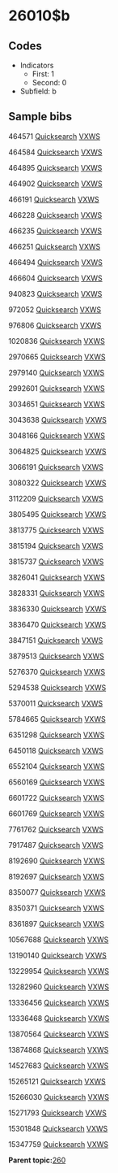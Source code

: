 # 26010$b

## Codes

-   Indicators
    -   First: 1
    -   Second: 0
-   Subfield: b

## Sample bibs

464571 [Quicksearch](https://search.library.yale.edu/catalog/464571) [VXWS](http://prodorbis.library.yale.edu:7014/vxws/GetHoldingsService?bibId=464571)

464584 [Quicksearch](https://search.library.yale.edu/catalog/464584) [VXWS](http://prodorbis.library.yale.edu:7014/vxws/GetHoldingsService?bibId=464584)

464895 [Quicksearch](https://search.library.yale.edu/catalog/464895) [VXWS](http://prodorbis.library.yale.edu:7014/vxws/GetHoldingsService?bibId=464895)

464902 [Quicksearch](https://search.library.yale.edu/catalog/464902) [VXWS](http://prodorbis.library.yale.edu:7014/vxws/GetHoldingsService?bibId=464902)

466191 [Quicksearch](https://search.library.yale.edu/catalog/466191) [VXWS](http://prodorbis.library.yale.edu:7014/vxws/GetHoldingsService?bibId=466191)

466228 [Quicksearch](https://search.library.yale.edu/catalog/466228) [VXWS](http://prodorbis.library.yale.edu:7014/vxws/GetHoldingsService?bibId=466228)

466235 [Quicksearch](https://search.library.yale.edu/catalog/466235) [VXWS](http://prodorbis.library.yale.edu:7014/vxws/GetHoldingsService?bibId=466235)

466251 [Quicksearch](https://search.library.yale.edu/catalog/466251) [VXWS](http://prodorbis.library.yale.edu:7014/vxws/GetHoldingsService?bibId=466251)

466494 [Quicksearch](https://search.library.yale.edu/catalog/466494) [VXWS](http://prodorbis.library.yale.edu:7014/vxws/GetHoldingsService?bibId=466494)

466604 [Quicksearch](https://search.library.yale.edu/catalog/466604) [VXWS](http://prodorbis.library.yale.edu:7014/vxws/GetHoldingsService?bibId=466604)

940823 [Quicksearch](https://search.library.yale.edu/catalog/940823) [VXWS](http://prodorbis.library.yale.edu:7014/vxws/GetHoldingsService?bibId=940823)

972052 [Quicksearch](https://search.library.yale.edu/catalog/972052) [VXWS](http://prodorbis.library.yale.edu:7014/vxws/GetHoldingsService?bibId=972052)

976806 [Quicksearch](https://search.library.yale.edu/catalog/976806) [VXWS](http://prodorbis.library.yale.edu:7014/vxws/GetHoldingsService?bibId=976806)

1020836 [Quicksearch](https://search.library.yale.edu/catalog/1020836) [VXWS](http://prodorbis.library.yale.edu:7014/vxws/GetHoldingsService?bibId=1020836)

2970665 [Quicksearch](https://search.library.yale.edu/catalog/2970665) [VXWS](http://prodorbis.library.yale.edu:7014/vxws/GetHoldingsService?bibId=2970665)

2979140 [Quicksearch](https://search.library.yale.edu/catalog/2979140) [VXWS](http://prodorbis.library.yale.edu:7014/vxws/GetHoldingsService?bibId=2979140)

2992601 [Quicksearch](https://search.library.yale.edu/catalog/2992601) [VXWS](http://prodorbis.library.yale.edu:7014/vxws/GetHoldingsService?bibId=2992601)

3034651 [Quicksearch](https://search.library.yale.edu/catalog/3034651) [VXWS](http://prodorbis.library.yale.edu:7014/vxws/GetHoldingsService?bibId=3034651)

3043638 [Quicksearch](https://search.library.yale.edu/catalog/3043638) [VXWS](http://prodorbis.library.yale.edu:7014/vxws/GetHoldingsService?bibId=3043638)

3048166 [Quicksearch](https://search.library.yale.edu/catalog/3048166) [VXWS](http://prodorbis.library.yale.edu:7014/vxws/GetHoldingsService?bibId=3048166)

3064825 [Quicksearch](https://search.library.yale.edu/catalog/3064825) [VXWS](http://prodorbis.library.yale.edu:7014/vxws/GetHoldingsService?bibId=3064825)

3066191 [Quicksearch](https://search.library.yale.edu/catalog/3066191) [VXWS](http://prodorbis.library.yale.edu:7014/vxws/GetHoldingsService?bibId=3066191)

3080322 [Quicksearch](https://search.library.yale.edu/catalog/3080322) [VXWS](http://prodorbis.library.yale.edu:7014/vxws/GetHoldingsService?bibId=3080322)

3112209 [Quicksearch](https://search.library.yale.edu/catalog/3112209) [VXWS](http://prodorbis.library.yale.edu:7014/vxws/GetHoldingsService?bibId=3112209)

3805495 [Quicksearch](https://search.library.yale.edu/catalog/3805495) [VXWS](http://prodorbis.library.yale.edu:7014/vxws/GetHoldingsService?bibId=3805495)

3813775 [Quicksearch](https://search.library.yale.edu/catalog/3813775) [VXWS](http://prodorbis.library.yale.edu:7014/vxws/GetHoldingsService?bibId=3813775)

3815194 [Quicksearch](https://search.library.yale.edu/catalog/3815194) [VXWS](http://prodorbis.library.yale.edu:7014/vxws/GetHoldingsService?bibId=3815194)

3815737 [Quicksearch](https://search.library.yale.edu/catalog/3815737) [VXWS](http://prodorbis.library.yale.edu:7014/vxws/GetHoldingsService?bibId=3815737)

3826041 [Quicksearch](https://search.library.yale.edu/catalog/3826041) [VXWS](http://prodorbis.library.yale.edu:7014/vxws/GetHoldingsService?bibId=3826041)

3828331 [Quicksearch](https://search.library.yale.edu/catalog/3828331) [VXWS](http://prodorbis.library.yale.edu:7014/vxws/GetHoldingsService?bibId=3828331)

3836330 [Quicksearch](https://search.library.yale.edu/catalog/3836330) [VXWS](http://prodorbis.library.yale.edu:7014/vxws/GetHoldingsService?bibId=3836330)

3836470 [Quicksearch](https://search.library.yale.edu/catalog/3836470) [VXWS](http://prodorbis.library.yale.edu:7014/vxws/GetHoldingsService?bibId=3836470)

3847151 [Quicksearch](https://search.library.yale.edu/catalog/3847151) [VXWS](http://prodorbis.library.yale.edu:7014/vxws/GetHoldingsService?bibId=3847151)

3879513 [Quicksearch](https://search.library.yale.edu/catalog/3879513) [VXWS](http://prodorbis.library.yale.edu:7014/vxws/GetHoldingsService?bibId=3879513)

5276370 [Quicksearch](https://search.library.yale.edu/catalog/5276370) [VXWS](http://prodorbis.library.yale.edu:7014/vxws/GetHoldingsService?bibId=5276370)

5294538 [Quicksearch](https://search.library.yale.edu/catalog/5294538) [VXWS](http://prodorbis.library.yale.edu:7014/vxws/GetHoldingsService?bibId=5294538)

5370011 [Quicksearch](https://search.library.yale.edu/catalog/5370011) [VXWS](http://prodorbis.library.yale.edu:7014/vxws/GetHoldingsService?bibId=5370011)

5784665 [Quicksearch](https://search.library.yale.edu/catalog/5784665) [VXWS](http://prodorbis.library.yale.edu:7014/vxws/GetHoldingsService?bibId=5784665)

6351298 [Quicksearch](https://search.library.yale.edu/catalog/6351298) [VXWS](http://prodorbis.library.yale.edu:7014/vxws/GetHoldingsService?bibId=6351298)

6450118 [Quicksearch](https://search.library.yale.edu/catalog/6450118) [VXWS](http://prodorbis.library.yale.edu:7014/vxws/GetHoldingsService?bibId=6450118)

6552104 [Quicksearch](https://search.library.yale.edu/catalog/6552104) [VXWS](http://prodorbis.library.yale.edu:7014/vxws/GetHoldingsService?bibId=6552104)

6560169 [Quicksearch](https://search.library.yale.edu/catalog/6560169) [VXWS](http://prodorbis.library.yale.edu:7014/vxws/GetHoldingsService?bibId=6560169)

6601722 [Quicksearch](https://search.library.yale.edu/catalog/6601722) [VXWS](http://prodorbis.library.yale.edu:7014/vxws/GetHoldingsService?bibId=6601722)

6601769 [Quicksearch](https://search.library.yale.edu/catalog/6601769) [VXWS](http://prodorbis.library.yale.edu:7014/vxws/GetHoldingsService?bibId=6601769)

7761762 [Quicksearch](https://search.library.yale.edu/catalog/7761762) [VXWS](http://prodorbis.library.yale.edu:7014/vxws/GetHoldingsService?bibId=7761762)

7917487 [Quicksearch](https://search.library.yale.edu/catalog/7917487) [VXWS](http://prodorbis.library.yale.edu:7014/vxws/GetHoldingsService?bibId=7917487)

8192690 [Quicksearch](https://search.library.yale.edu/catalog/8192690) [VXWS](http://prodorbis.library.yale.edu:7014/vxws/GetHoldingsService?bibId=8192690)

8192697 [Quicksearch](https://search.library.yale.edu/catalog/8192697) [VXWS](http://prodorbis.library.yale.edu:7014/vxws/GetHoldingsService?bibId=8192697)

8350077 [Quicksearch](https://search.library.yale.edu/catalog/8350077) [VXWS](http://prodorbis.library.yale.edu:7014/vxws/GetHoldingsService?bibId=8350077)

8350371 [Quicksearch](https://search.library.yale.edu/catalog/8350371) [VXWS](http://prodorbis.library.yale.edu:7014/vxws/GetHoldingsService?bibId=8350371)

8361897 [Quicksearch](https://search.library.yale.edu/catalog/8361897) [VXWS](http://prodorbis.library.yale.edu:7014/vxws/GetHoldingsService?bibId=8361897)

10567688 [Quicksearch](https://search.library.yale.edu/catalog/10567688) [VXWS](http://prodorbis.library.yale.edu:7014/vxws/GetHoldingsService?bibId=10567688)

13190140 [Quicksearch](https://search.library.yale.edu/catalog/13190140) [VXWS](http://prodorbis.library.yale.edu:7014/vxws/GetHoldingsService?bibId=13190140)

13229954 [Quicksearch](https://search.library.yale.edu/catalog/13229954) [VXWS](http://prodorbis.library.yale.edu:7014/vxws/GetHoldingsService?bibId=13229954)

13282960 [Quicksearch](https://search.library.yale.edu/catalog/13282960) [VXWS](http://prodorbis.library.yale.edu:7014/vxws/GetHoldingsService?bibId=13282960)

13336456 [Quicksearch](https://search.library.yale.edu/catalog/13336456) [VXWS](http://prodorbis.library.yale.edu:7014/vxws/GetHoldingsService?bibId=13336456)

13336468 [Quicksearch](https://search.library.yale.edu/catalog/13336468) [VXWS](http://prodorbis.library.yale.edu:7014/vxws/GetHoldingsService?bibId=13336468)

13870564 [Quicksearch](https://search.library.yale.edu/catalog/13870564) [VXWS](http://prodorbis.library.yale.edu:7014/vxws/GetHoldingsService?bibId=13870564)

13874868 [Quicksearch](https://search.library.yale.edu/catalog/13874868) [VXWS](http://prodorbis.library.yale.edu:7014/vxws/GetHoldingsService?bibId=13874868)

14527683 [Quicksearch](https://search.library.yale.edu/catalog/14527683) [VXWS](http://prodorbis.library.yale.edu:7014/vxws/GetHoldingsService?bibId=14527683)

15265121 [Quicksearch](https://search.library.yale.edu/catalog/15265121) [VXWS](http://prodorbis.library.yale.edu:7014/vxws/GetHoldingsService?bibId=15265121)

15266030 [Quicksearch](https://search.library.yale.edu/catalog/15266030) [VXWS](http://prodorbis.library.yale.edu:7014/vxws/GetHoldingsService?bibId=15266030)

15271793 [Quicksearch](https://search.library.yale.edu/catalog/15271793) [VXWS](http://prodorbis.library.yale.edu:7014/vxws/GetHoldingsService?bibId=15271793)

15301848 [Quicksearch](https://search.library.yale.edu/catalog/15301848) [VXWS](http://prodorbis.library.yale.edu:7014/vxws/GetHoldingsService?bibId=15301848)

15347759 [Quicksearch](https://search.library.yale.edu/catalog/15347759) [VXWS](http://prodorbis.library.yale.edu:7014/vxws/GetHoldingsService?bibId=15347759)

**Parent topic:**[260](../../tags/260/260.md)


